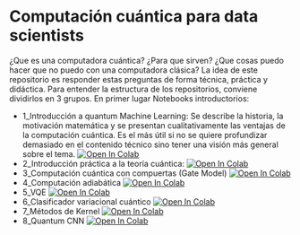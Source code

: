 # Computación cuántica para data scientists
¿Que es una computadora cuántica? ¿Para que sirven? ¿Que cosas puedo hacer que no puedo con una computadora clásica?
La idea de este repositorio es responder estas preguntas de forma técnica, práctica y didáctica.
Para entender la estructura de los repositorios, conviene dividirlos en 3 grupos. En primer lugar Notebooks introductorios:

- 1_Introducción a quantum Machine Learning: Se describe la historia, la motivación matemática y se presentan cualitativamente las ventajas de la computación cuántica. Es el más útil si no se quiere profundizar demasiado en el contenido técnico sino tener una visión más general sobre el tema. [![Open In Colab](https://colab.research.google.com/assets/colab-badge.svg)](https://colab.research.google.com/drive/1PmdvN8yNvMZKARUev48Zc5d7Bzrfqqk9?usp=sharing)
- 2_Introducción práctica a la teoría cuántica: [![Open In Colab](https://colab.research.google.com/assets/colab-badge.svg)](https://colab.research.google.com/drive/1poiAkSd7FsJ9vzaEHHnyHG6nGXlV0eCe?usp=sharing)
- 3_Computación cuántica con compuertas (Gate Model) [![Open In Colab](https://colab.research.google.com/assets/colab-badge.svg)](https://colab.research.google.com/drive/1JCHk_YqoiUMSESKzTQtQxxXT4_oCa46Q?usp=sharing)
- 4_Computación adiabática [![Open In Colab](https://colab.research.google.com/assets/colab-badge.svg)](https://colab.research.google.com/drive/1cH5uTWolLMm16oyLLkG0NvYHbwBYHhkM?usp=sharing)
- 5_VQE [![Open In Colab](https://colab.research.google.com/assets/colab-badge.svg)](https://colab.research.google.com/drive/1MBGUF_QfI0Ykf2lyWpgewFajrEhPzgxX?usp=sharing)
- 6_Clasificador variacional cuántico [![Open In Colab](https://colab.research.google.com/assets/colab-badge.svg)](https://colab.research.google.com/drive/1ySQx37eSqfTSL9-oRrgGNmFbn5UWLEFI?usp=sharing)
- 7_Métodos de Kernel [![Open In Colab](https://colab.research.google.com/assets/colab-badge.svg)](https://colab.research.google.com/drive/13lbdwJmZFYRghjhEyfPRLk47FvcxTg-C?usp=sharing)
- 8_Quantum CNN [![Open In Colab](https://colab.research.google.com/assets/colab-badge.svg)](https://colab.research.google.com/drive/1tXnUFGmGjNgVCrZwzMO_NbGJMcqe9es1?usp=sharing)
